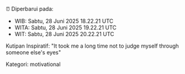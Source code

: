 ⏰ Diperbarui pada:
- WIB: Sabtu, 28 Juni 2025 18.22.21 UTC
- WITA: Sabtu, 28 Juni 2025 19.22.21 UTC
- WIT: Sabtu, 28 Juni 2025 20.22.21 UTC

Kutipan Inspiratif:
"It took me a long time not to judge myself through someone else's eyes"


Kategori: motivational


